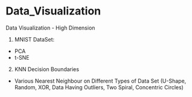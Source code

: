 # Data_Visualization
Data Visualization - High Dimension

1. MNIST DataSet:
  - PCA
  - t-SNE

2. KNN Decision Boundaries
  - Various Nearest Neighbour on Different Types of Data Set (U-Shape, Random, XOR, Data Having Outliers, Two Spiral, Concentric Circles)
